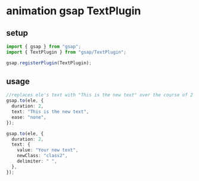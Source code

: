 # animation gsap TextPlugin

## setup

```ts
import { gsap } from "gsap";
import { TextPlugin } from "gsap/TextPlugin";

gsap.registerPlugin(TextPlugin);
```

## usage

```ts
//replaces ele's text with "This is the new text" over the course of 2 seconds
gsap.to(ele, {
  duration: 2,
  text: "This is the new text",
  ease: "none",
});

gsap.to(ele, {
  duration: 2,
  text: {
    value: "Your new text",
    newClass: "class2",
    delimiter: " ",
  },
});
```
